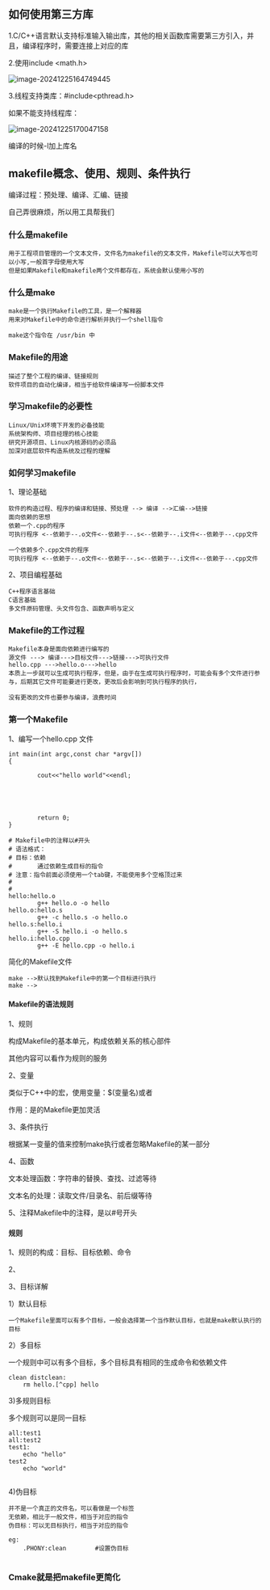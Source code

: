 ## 如何使用第三方库

1.C/C++语言默认支持标准输入输出库，其他的相关函数库需要第三方引入，并且，编译程序时，需要连接上对应的库

2.使用include <math.h>

![image-20241225164749445](C:\Users\86135\AppData\Roaming\Typora\typora-user-images\image-20241225164749445.png)

3.线程支持类库：#include<pthread.h>

如果不能支持线程库：

![image-20241225170047158](C:\Users\86135\AppData\Roaming\Typora\typora-user-images\image-20241225170047158.png)

编译的时候-l加上库名

## makefile概念、使用、规则、条件执行

编译过程：预处理、编译、汇编、链接

自己弄很麻烦，所以用工具帮我们



### 什么是makefile

```
用于工程项目管理的一个文本文件，文件名为makefile的文本文件，Makefile可以大写也可以小写,一般首字母使用大写
但是如果Makefile和makefile两个文件都存在，系统会默认使用小写的
```



### 什么是make

```
make是一个执行Makefile的工具，是一个解释器
用来对Makefile中的命令进行解析并执行一个shell指令

make这个指令在 /usr/bin 中

```



### Makefile的用途

```
描述了整个工程的编译、链接规则
软件项目的自动化编译，相当于给软件编译写一份脚本文件
```



### 学习makefile的必要性

```
Linux/Unix环境下开发的必备技能
系统架构师、项目经理的核心技能
研究开源项目、Linux内核源码的必须品
加深对底层软件构造系统及过程的理解
```





### 如何学习makefile

1、理论基础

```
软件的构造过程、程序的编译和链接、预处理 --> 编译 -->汇编-->链接
面向依赖的思想
依赖一个.cpp的程序
可执行程序 <--依赖于--.o文件<--依赖于--.s<--依赖于--.i文件<--依赖于--.cpp文件

一个依赖多个.cpp文件的程序
可执行程序 <--依赖于--.o文件<--依赖于--.s<--依赖于--.i文件<--依赖于--.cpp文件
```

2、项目编程基础

```
C++程序语言基础
C语言基础
多文件原码管理、头文件包含、函数声明与定义
```



### Makefile的工作过程

```
Makefile本身是面向依赖进行编写的
源文件 ---> 编译--->目标文件--->链接--->可执行文件
hello.cpp --->hello.o--->hello
本质上一步就可以生成可执行程序，但是，由于在生成可执行程序时，可能会有多个文件进行参与，后期其它文件可能要进行更改，更改后会影响到可执行程序的执行，

没有更改的文件也要参与编译，浪费时间
```





### 第一个Makefile

1、编写一个hello.cpp 文件

```
int main(int argc,const char *argv[])
{

        cout<<"hello world"<<endl;





        return 0;
}

```

```
# Makefile中的注释以#开头
# 语法格式：
# 目标：依赖
#       通过依赖生成目标的指令
# 注意：指令前面必须使用一个tab键，不能使用多个空格顶过来
#
#
hello:hello.o
        g++ hello.o -o hello
hello.o:hello.s
        g++ -c hello.s -o hello.o
hello.s:hello.i
        g++ -S hello.i -o hello.s
hello.i:hello.cpp
        g++ -E hello.cpp -o hello.i

```

简化的Makefile文件

```
make -->默认找到Makefile中的第一个目标进行执行
make -->
```

#### Makefile的语法规则

1、规则

构成Makefile的基本单元，构成依赖关系的核心部件

其他内容可以看作为规则的服务

2、变量

类似于C++中的宏，使用变量：$(变量名)或者

作用：是的Makefile更加灵活

3、条件执行

根据某一变量的值来控制make执行或者忽略Makefile的某一部分

4、函数

文本处理函数：字符串的替换、查找、过滤等待

文本名的处理：读取文件/目录名、前后缀等待

5、注释Makefile中的注释，是以#号开头

#### 规则

1、规则的构成：目标、目标依赖、命令

2、

3、目标详解

1）默认目标

```
一个Makefile里面可以有多个目标，一般会选择第一个当作默认目标，也就是make默认执行的目标
```

2）多目标

一个规则中可以有多个目标，多个目标具有相同的生成命令和依赖文件

```
clean distclean:
	rm hello.[^cpp] hello
```

3)多规则目标

多个规则可以是同一目标

```
all:test1
all:test2
test1:
	echo "hello"
test2
	echo "world"
	
```

4)伪目标

```
并不是一个真正的文件名，可以看做是一个标签
无依赖，相比于一般文件，相当于对应的指令
伪目标：可以无目标执行，相当于对应的指令

eg:
	.PHONY:clean		#设置伪目标
	
```



### Cmake就是把makefile更简化

```